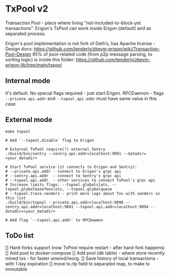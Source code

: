 # TxPool v2

Transaction Pool - place where living "not-included-to-block-yet transactions".
Erigon's TxPool can work inside Erigon (default) and as separated process.

Erigon's pool implementation is not fork of Geth’s, has Apache license - Design
docs: https://github.com/tenderly/zkevm-erigon/wiki/Transaction-Pool-Design
95% of pool-related code (from p2p message parsing, to sorting logic) is inside this
folder: https://github.com/tenderly/zkevm-erigon-lib/tree/main/txpool

## Internal mode

It's default. No special flags required - just start Erigon.
RPCDaemon - flags `--private.api.addr` and `--txpool.api.addr` must have same value in this case.

## External mode

```
make txpool

# Add `--txpool.disable` flag to Erigon

# External TxPool require(!) external Sentry
./build/bin/sentry --sentry.api.addr=localhost:9091 --datadir=<your_datadir>

# Start TxPool service (it connects to Erigon and Sentry):
# --private.api.addr - connect to Erigon's grpc api
# --sentry.api.addr  - connect to Sentry's grpc api
# --txpool.api.addr  - other services to connect TxPool's grpc api
# Increase limits flags: --txpool.globalslots, --txpool.globalbasefeeslots, --txpool.globalqueue
# --txpool.trace.senders - print more logs about Txs with senders in this list 
./build/bin/txpool --private.api.addr=localhost:9090 --sentry.api.addr=localhost:9091 --txpool.api.addr=localhost:9094 --datadir=<your_datadir>

# Add flag `--txpool.api.addr` to RPCDaemon  
```

## ToDo list

[] Hard-forks support (now TxPool require restart - after hard-fork happens)
[] Add pool to docker-compose
[] Add pool (db table) - where store recently mined txs - for faster unwind/reorg.
[] Save history of local transactions - with 1 day expiration
[] move tx.rlp field to separated map, to make tx immutable

